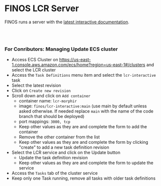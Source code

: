 # FINOS LCR Server

FINOS runs a server with the [latest interactive documentation](https://lcr-interactive.finos.org/).

<br/><br/>

### For Conributors: Managing Update ECS cluster
- Access ECS Cluster on https://us-east-1.console.aws.amazon.com/ecs/home?region=us-east-1#/clusters and select the LCR cluster
- Access the `Task Definitions` menu item and select the `lcr-interactive` task
- Select the latest revision
- Click on `Create new revision`
- Scroll down and click on `Add container`
    - container name: `lcr-morphir`
    - image: `finos/lcr-interactive:main` (use main by default unless asked otherwise. If needed replace `main` with the name of the code branch that should be deployed)
    - port mappings: `3000, tcp`
    - Keep other values as they are and complete the form to add the container
    - Remove the other container from the list
    - Keep other values as they are and complete the form by clicking "create" to add a new task definition revision
- Select the LCR service and click on the Update button
    - Update the task definition revision
    - Keep other values as they are and complete the form to update the service
- Access the `Tasks` tab of the cluster service
- Keep only one Task running, remove all tasks with older task definitions
